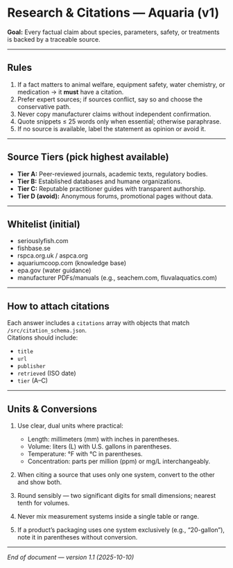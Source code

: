 # Research & Citations — Aquaria (v1)

**Goal:** Every factual claim about species, parameters, safety, or treatments is backed by a traceable source.

---

## Rules
1) If a fact matters to animal welfare, equipment safety, water chemistry, or medication → it **must** have a citation.  
2) Prefer expert sources; if sources conflict, say so and choose the conservative path.  
3) Never copy manufacturer claims without independent confirmation.  
4) Quote snippets ≤ 25 words only when essential; otherwise paraphrase.  
5) If no source is available, label the statement as opinion or avoid it.

---

## Source Tiers (pick highest available)
- **Tier A:** Peer-reviewed journals, academic texts, regulatory bodies.  
- **Tier B:** Established databases and humane organizations.  
- **Tier C:** Reputable practitioner guides with transparent authorship.  
- **Tier D (avoid):** Anonymous forums, promotional pages without data.

---

## Whitelist (initial)
- seriouslyfish.com  
- fishbase.se  
- rspca.org.uk / aspca.org  
- aquariumcoop.com (knowledge base)  
- epa.gov (water guidance)  
- manufacturer PDFs/manuals (e.g., seachem.com, fluvalaquatics.com)

---

## How to attach citations
Each answer includes a `citations` array with objects that match `/src/citation_schema.json`.  
Citations should include:
- `title`
- `url`
- `publisher`
- `retrieved` (ISO date)
- `tier` (A–C)

---

## Units & Conversions
1) Use clear, dual units where practical:
   - Length: millimeters (mm) with inches in parentheses.  
   - Volume: liters (L) with U.S. gallons in parentheses.  
   - Temperature: °F with °C in parentheses.  
   - Concentration: parts per million (ppm) or mg/L interchangeably.  

2) When citing a source that uses only one system, convert to the other and show both.  

3) Round sensibly — two significant digits for small dimensions; nearest tenth for volumes.  

4) Never mix measurement systems inside a single table or range.  

5) If a product’s packaging uses one system exclusively (e.g., “20-gallon”), note it in parentheses without conversion.  

---

_End of document — version 1.1 (2025-10-10)_
